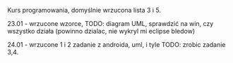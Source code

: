 Kurs programowania, domyślnie wrzucona lista 3 i 5. 

23.01 - wrzucone wzorce, TODO: diagram UML, sprawdzić na win, czy wszystko działa (powinno dzialac, nie wykryl mi eclipse bledow)

24.01 - wrzucone 1 i 2 zadanie z androida, uml, i tyle TODO: zrobic zadanie 3,4.
